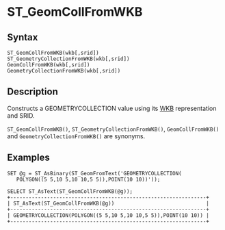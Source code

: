 
# ST_GeomCollFromWKB

## Syntax


```
ST_GeomCollFromWKB(wkb[,srid])
ST_GeometryCollectionFromWKB(wkb[,srid])
GeomCollFromWKB(wkb[,srid])
GeometryCollectionFromWKB(wkb[,srid])
```

## Description


Constructs a GEOMETRYCOLLECTION value using its [WKB](well-known-binary-wkb-format.md) representation and SRID.


`ST_GeomCollFromWKB()`, `ST_GeometryCollectionFromWKB()`, `GeomCollFromWKB()` and `GeometryCollectionFromWKB()` are synonyms.


## Examples


```
SET @g = ST_AsBinary(ST_GeomFromText('GEOMETRYCOLLECTION(
   POLYGON((5 5,10 5,10 10,5 5)),POINT(10 10))'));

SELECT ST_AsText(ST_GeomCollFromWKB(@g));
+----------------------------------------------------------------+
| ST_AsText(ST_GeomCollFromWKB(@g))                              |
+----------------------------------------------------------------+
| GEOMETRYCOLLECTION(POLYGON((5 5,10 5,10 10,5 5)),POINT(10 10)) |
+----------------------------------------------------------------+
```
